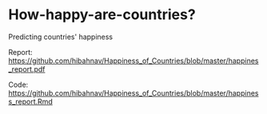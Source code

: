 # How-happy-are-countries?
Predicting countries' happiness 

Report: https://github.com/hibahnav/Happiness_of_Countries/blob/master/happines_report.pdf

Code: https://github.com/hibahnav/Happiness_of_Countries/blob/master/happiness_report.Rmd
